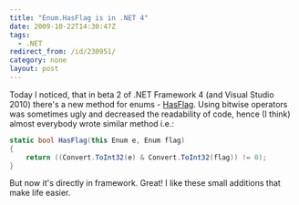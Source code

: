 ```yaml
---
title: "Enum.HasFlag is in .NET 4"
date: 2009-10-22T14:30:47Z
tags:
  - .NET
redirect_from: /id/230951/
category: none
layout: post
---
```

Today I noticed, that in beta 2 of .NET Framework 4 (and Visual Studio 2010) there's a new method for enums - [HasFlag][1]. Using bitwise operators was sometimes ugly and decreased the readability of code, hence (I think) almost everybody wrote similar method i.e.:

```csharp
static bool HasFlag(this Enum e, Enum flag)
{
	return ((Convert.ToInt32(e) & Convert.ToInt32(flag)) != 0);
}
```

But now it's directly in framework. Great! I like these small additions that make life easier.

[1]: http://msdn.microsoft.com/en-us/library/system.enum.hasflag(VS.100).aspx
